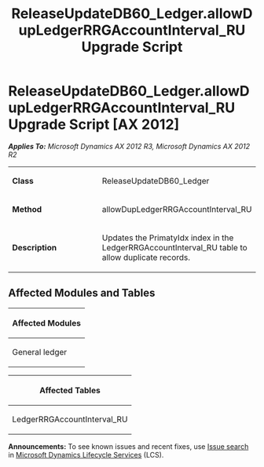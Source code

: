 ﻿---
title: ReleaseUpdateDB60_Ledger.allowDupLedgerRRGAccountInterval_RU Upgrade Script
TOCTitle: ReleaseUpdateDB60_Ledger.allowDupLedgerRRGAccountInterval_RU Upgrade Script
ms:assetid: 9b34c76e-66d7-ccc6-c3ac-00963958d675
ms:mtpsurl: https://msdn.microsoft.com/en-us/library/JJ686315(v=AX.60)
ms:contentKeyID: 49710018
ms.date: 05/18/2015
mtps_version: v=AX.60
---

# ReleaseUpdateDB60\_Ledger.allowDupLedgerRRGAccountInterval\_RU Upgrade Script [AX 2012]


_**Applies To:** Microsoft Dynamics AX 2012 R3, Microsoft Dynamics AX 2012 R2_

<table>
<colgroup>
<col style="width: 50%" />
<col style="width: 50%" />
</colgroup>
<tbody>
<tr class="odd">
<td><p><strong>Class</strong></p></td>
<td><p>ReleaseUpdateDB60_Ledger</p></td>
</tr>
<tr class="even">
<td><p><strong>Method</strong></p></td>
<td><p>allowDupLedgerRRGAccountInterval_RU</p></td>
</tr>
<tr class="odd">
<td><p><strong>Description</strong></p></td>
<td><p>Updates the PrimatyIdx index in the LedgerRRGAccountInterval_RU table to allow duplicate records.</p></td>
</tr>
</tbody>
</table>


## Affected Modules and Tables

<table>
<colgroup>
<col style="width: 100%" />
</colgroup>
<thead>
<tr class="header">
<th><p>Affected Modules</p></th>
</tr>
</thead>
<tbody>
<tr class="odd">
<td><p>General ledger</p></td>
</tr>
</tbody>
</table>


<table>
<colgroup>
<col style="width: 100%" />
</colgroup>
<thead>
<tr class="header">
<th><p>Affected Tables</p></th>
</tr>
</thead>
<tbody>
<tr class="odd">
<td><p>LedgerRRGAccountInterval_RU</p></td>
</tr>
</tbody>
</table>

  
**Announcements:** To see known issues and recent fixes, use [Issue search](http://go.microsoft.com/fwlink/?linkid=389258) in [Microsoft Dynamics Lifecycle Services](http://go.microsoft.com/fwlink/?linkid=306505) (LCS).

